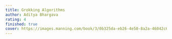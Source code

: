 ```yaml
---
title: Grokking Algorithms
author: Aditya Bhargava
rating: 4
finished: true 
cover: https://images.manning.com/book/3/0b325da-eb26-4e50-8a2a-46042c647083/Bhargava-Algorithms_hires.png
---
```

